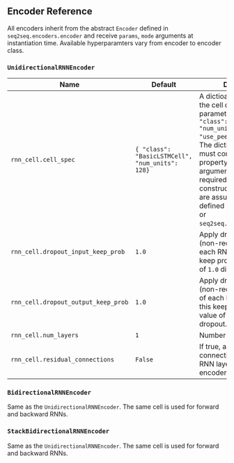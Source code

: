 ## Encoder Reference

All encoders inherit from the abstract `Encoder` defined in `seq2seq.encoders.encoder` and receive `params`, `mode` arguments at instantiation time. Available hyperparamters vary from encoder to encoder class.

### `UnidirectionalRNNEncoder`

| Name | Default | Description |
| --- | --- | --- |
| `rnn_cell.cell_spec` | `{ "class": "BasicLSTMCell", "num_units": 128}` | A dictioanry that specifies the cell class and parameters, for example `{ "class": "LSTMCell", "num_units": 128, "use_peepholes": true }`. The dictionary object must contain a `class` property as well as arguments that are required by the cell class constructor. Cell classes are assumed to be defined in `tf.contrib.rnn` or `seq2seq.contrib.rnn_cell`.|
| `rnn_cell.dropout_input_keep_prob` | `1.0` | Apply dropout to the (non-recurrent) inputs of each RNN layer using this keep probability. A value of `1.0` disables dropout. |
| `rnn_cell.dropout_output_keep_prob` | `1.0`| Apply dropout to the (non-recurrent) outputs of each RNN layer using this keep probability. A value of `1.0` disables dropout. |
| `rnn_cell.num_layers` | `1` | Number of RNN layers. |
| `rnn_cell.residual_connections` | `False` | If true, add residual connections between all RNN layers in the encoder. |

### `BidirectionalRNNEncoder`

Same as the `UnidirectionalRNNEncoder`. The same cell is used for forward and backward RNNs.

### `StackBidirectionalRNNEncoder`

Same as the `UnidirectionalRNNEncoder`. The same cell is used for forward and backward RNNs.
